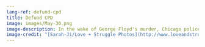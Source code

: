 ```yaml
---
lang-ref: defund-cpd
title: Defund CPD
image: images/May-30.png
image-description: In the wake of George Floyd's murder, Chicago police brutalized, arrested, and illegally detained hundreds of civilians.
image-credit: "[Sarah-Ji/Love + Struggle Photos](http://www.loveandstrugglephotos.com/)"
---
```

